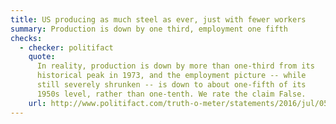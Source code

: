 ```yaml
---
title: US producing as much steel as ever, just with fewer workers
summary: Production is down by one third, employment one fifth
checks:
  - checker: politifact
    quote:
      In reality, production is down by more than one-third from its
      historical peak in 1973, and the employment picture -- while
      still severely shrunken -- is down to about one-fifth of its
      1950s level, rather than one-tenth. We rate the claim False.
    url: http://www.politifact.com/truth-o-meter/statements/2016/jul/05/barack-obama/barack-obama-wrong-about-size-us-steel-production-/
---
```

